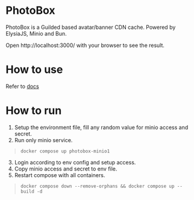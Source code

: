 # PhotoBox
PhotoBox is a Guilded based avatar/banner CDN cache. Powered by ElysiaJS, Minio and Bun.

Open http://localhost:3000/ with your browser to see the result.

# How to use
Refer to [docs](https://photobox.cardboard.ink/swagger)

# How to run 
1. Setup the environment file, fill any random value for minio access and secret.
2. Run only minio service.
> `docker compose up photobox-minio1`
3. Login according to env config and setup access.
4. Copy minio access and secret to env file.
5. Restart compose with all containers.
> `docker compose down --remove-orphans && docker compose up --build -d`